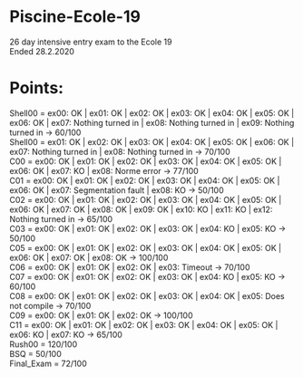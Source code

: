 # Piscine-Ecole-19
26 day intensive entry exam to the Ecole 19\
Ended 28.2.2020

# Points:
Shell00 = ex00: OK | ex01: OK | ex02: OK | ex03: OK | ex04: OK | ex05: OK | ex06: OK | ex07: Nothing turned in | ex08: Nothing turned in | ex09: Nothing turned in -> 60/100\
Shell00 = ex01: OK | ex02: OK | ex03: OK | ex04: OK | ex05: OK | ex06: OK | ex07: Nothing turned in | ex08: Nothing turned in -> 70/100\
C00 = ex00: OK | ex01: OK | ex02: OK | ex03: OK | ex04: OK | ex05: OK | ex06: OK | ex07: KO | ex08: Norme error -> 77/100\
C01 = ex00: OK | ex01: OK | ex02: OK | ex03: OK | ex04: OK | ex05: OK | ex06: OK | ex07: Segmentation fault | ex08: KO -> 50/100\
C02 = ex00: OK | ex01: OK | ex02: OK | ex03: OK | ex04: OK | ex05: OK | ex06: OK | ex07: OK | ex08: OK | ex09: OK | ex10: KO | ex11: KO | ex12: Nothing turned in -> 65/100\
C03 = ex00: OK | ex01: OK | ex02: OK | ex03: OK | ex04: KO | ex05: KO -> 50/100\
C05 = ex00: OK | ex01: OK | ex02: OK | ex03: OK | ex04: OK | ex05: OK | ex06: OK | ex07: OK | ex08: OK -> 100/100\
C06 = ex00: OK | ex01: OK | ex02: OK | ex03: Timeout -> 70/100\
C07 = ex00: OK | ex01: OK | ex02: OK | ex03: OK | ex04: KO | ex05: KO -> 60/100\
C08 = ex00: OK | ex01: OK | ex02: OK | ex03: OK | ex04: OK | ex05: Does not compile -> 70/100\
C09 = ex00: OK | ex01: OK | ex02: OK -> 100/100\
C11 = ex00: OK | ex01: OK | ex02: OK | ex03: OK | ex04: OK | ex05: OK | ex06: KO | ex07: KO -> 65/100\
Rush00 = 120/100\
BSQ = 50/100\
Final_Exam = 72/100
